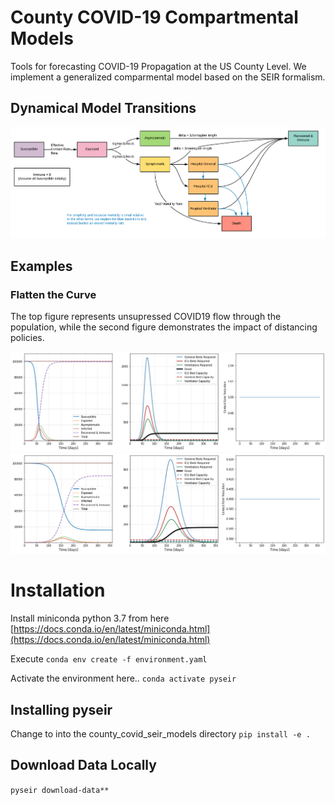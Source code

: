 # County COVID-19 Compartmental Models
Tools for forecasting COVID-19 Propagation at the US County Level. We implement 
a generalized comparmental model based on the SEIR formalism.

## Dynamical Model Transitions
![](docs/images/model_flow.png)

## Examples 
### Flatten the Curve

The top figure represents unsupressed COVID19 flow through the population, while
the second figure demonstrates the impact of distancing policies.

![](docs/images/no_containment.png)
![](docs/images/containment.png)


# Installation

Install miniconda python 3.7 from here [https://docs.conda.io/en/latest/miniconda.html](https://docs.conda.io/en/latest/miniconda.html)

Execute
`conda env create -f environment.yaml`

Activate the environment here..
`conda activate pyseir`

## Installing pyseir
Change to into the county_covid_seir_models directory
`pip install -e .`


## Download Data Locally
`pyseir download-data**`